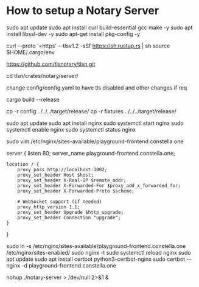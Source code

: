 # How to setup a Notary Server

sudo apt update
sudo apt install curl build-essential gcc make -y
sudo apt install libssl-dev -y
sudo apt-get install pkg-config -y

curl --proto '=https' --tlsv1.2 -sSf https://sh.rustup.rs | sh
source $HOME/.cargo/env

https://github.com/tlsnotary/tlsn.git

cd tlsn/crates/notary/server/

change config/config.yaml to have tls disabled and other changes if req

cargo build --release

cp -r config ../../../target/release/
cp -r fixtures ../../../target/release/

sudo apt update
sudo apt install nginx
sudo systemctl start nginx
sudo systemctl enable nginx
sudo systemctl status nginx

sudo vim /etc/nginx/sites-available/playground-frontend.constella.one

server {
    listen 80;
    server_name playground-frontend.constella.one;

    location / {
        proxy_pass http://localhost:3002;
        proxy_set_header Host $host;
        proxy_set_header X-Real-IP $remote_addr;
        proxy_set_header X-Forwarded-For $proxy_add_x_forwarded_for;
        proxy_set_header X-Forwarded-Proto $scheme;

        # WebSocket support (if needed)
        proxy_http_version 1.1;
        proxy_set_header Upgrade $http_upgrade;
        proxy_set_header Connection "upgrade";
    }
}

sudo ln -s /etc/nginx/sites-available/playground-frontend.constella.one /etc/nginx/sites-enabled/
sudo nginx -t
sudo systemctl reload nginx
sudo apt update
sudo apt install certbot python3-certbot-nginx
sudo certbot --nginx -d playground-frontend.constella.one

nohup ./notary-server > /dev/null 2>&1 &